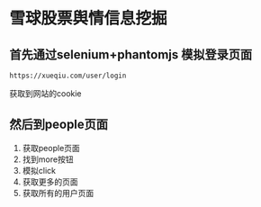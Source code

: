 # 雪球股票舆情信息挖掘

## 首先通过selenium+phantomjs 模拟登录页面
```
https://xueqiu.com/user/login

```
获取到网站的cookie

## 然后到people页面
1. 获取people页面
2. 找到more按钮
3. 模拟click
4. 获取更多的页面
5. 获取所有的用户页面


